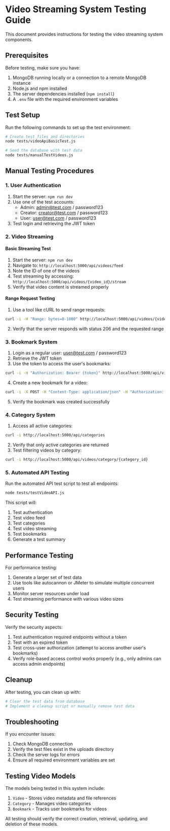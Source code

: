 # Video Streaming System Testing Guide

This document provides instructions for testing the video streaming system components.

## Prerequisites

Before testing, make sure you have:

1. MongoDB running locally or a connection to a remote MongoDB instance
2. Node.js and npm installed
3. The server dependencies installed (`npm install`)
4. A `.env` file with the required environment variables

## Test Setup

Run the following commands to set up the test environment:

```bash
# Create test files and directories
node tests/videoApiBasicTest.js

# Seed the database with test data
node tests/manualTestVideos.js
```

## Manual Testing Procedures

### 1. User Authentication

1. Start the server: `npm run dev`
2. Use one of the test accounts:
   - Admin: admin@test.com / password123
   - Creator: creator@test.com / password123
   - User: user@test.com / password123
3. Test login and retrieving the JWT token

### 2. Video Streaming

#### Basic Streaming Test

1. Start the server: `npm run dev`
2. Navigate to: `http://localhost:5000/api/videos/feed`
3. Note the ID of one of the videos
4. Test streaming by accessing: `http://localhost:5000/api/videos/{video_id}/stream`
5. Verify that video content is streamed properly

#### Range Request Testing

1. Use a tool like cURL to send range requests:
```bash
curl -i -H "Range: bytes=0-1000" http://localhost:5000/api/videos/{video_id}/stream
```
2. Verify that the server responds with status 206 and the requested range

### 3. Bookmark System

1. Login as a regular user: user@test.com / password123
2. Retrieve the JWT token
3. Use the token to access the user's bookmarks: 
```bash
curl -i -H "Authorization: Bearer {token}" http://localhost:5000/api/videos/user/bookmarks
```
4. Create a new bookmark for a video:
```bash
curl -i -X POST -H "Content-Type: application/json" -H "Authorization: Bearer {token}" -d '{"bookmark":true,"note":"Test"}' http://localhost:5000/api/videos/{video_id}/bookmark
```
5. Verify the bookmark was created successfully

### 4. Category System

1. Access all active categories:
```bash
curl -i http://localhost:5000/api/categories
```
2. Verify that only active categories are returned
3. Test filtering videos by category:
```bash
curl -i http://localhost:5000/api/videos/category/{category_id}
```

### 5. Automated API Testing

Run the automated API test script to test all endpoints:

```bash
node tests/testVideoAPI.js
```

This script will:
1. Test authentication
2. Test video feed
3. Test categories
4. Test video streaming
5. Test bookmarks
6. Generate a test summary

## Performance Testing

For performance testing:

1. Generate a larger set of test data
2. Use tools like autocannon or JMeter to simulate multiple concurrent users
3. Monitor server resources under load
4. Test streaming performance with various video sizes

## Security Testing

Verify the security aspects:

1. Test authentication required endpoints without a token
2. Test with an expired token
3. Test cross-user authorization (attempt to access another user's bookmarks)
4. Verify role-based access control works properly (e.g., only admins can access admin endpoints)

## Cleanup

After testing, you can clean up with:

```bash
# Clear the test data from database
# Implement a cleanup script or manually remove test data
```

## Troubleshooting

If you encounter issues:

1. Check MongoDB connection
2. Verify the test files exist in the uploads directory
3. Check the server logs for errors
4. Ensure all required environment variables are set

## Testing Video Models

The models being tested in this system include:

1. `Video` - Stores video metadata and file references
2. `Category` - Manages video categories
3. `Bookmark` - Tracks user bookmarks for videos

All testing should verify the correct creation, retrieval, updating, and deletion of these models. 